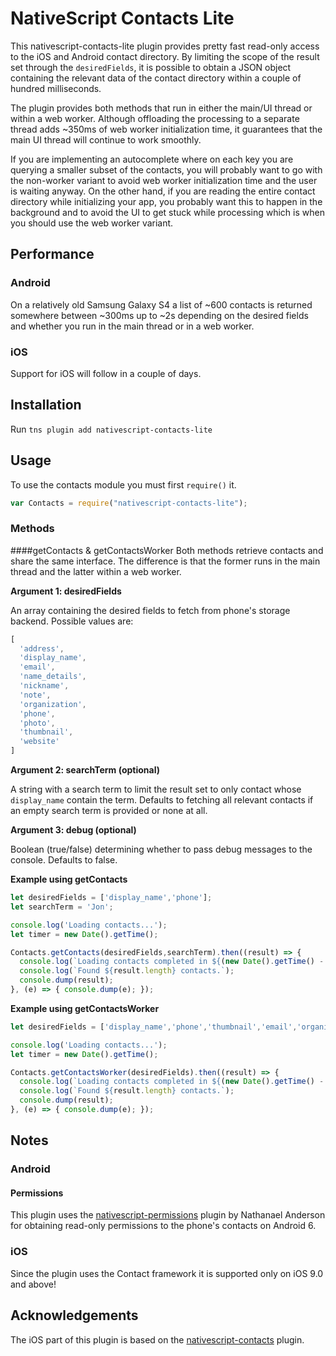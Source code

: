 # NativeScript Contacts Lite

This nativescript-contacts-lite plugin provides pretty fast read-only access to the iOS and Android contact directory. By limiting the scope of the result set through the `desiredFields`, it is possible to obtain a JSON object containing the relevant data of the contact directory within a couple of hundred milliseconds.

The plugin provides both methods that run in either the main/UI thread or within a web worker. Although offloading the processing to a separate thread adds ~350ms of web worker initialization time, it guarantees that the main UI thread will continue to work smoothly. 

If you are implementing an autocomplete where on each key you are querying a smaller subset of the contacts, you will probably want to go with the non-worker variant to avoid web worker initialization time and the user is waiting anyway. On the other hand, if you are reading the entire contact directory while initializing your app, you probably want this to happen in the background and to avoid the UI to get stuck while processing which is when you should use the web worker variant.

## Performance

### Android

On a relatively old Samsung Galaxy S4 a list of ~600 contacts is returned somewhere between ~300ms up to ~2s depending on the desired fields and whether you run in the main thread or in a web worker.

### iOS

Support for iOS will follow in a couple of days.

## Installation

Run `tns plugin add nativescript-contacts-lite`

## Usage

To use the contacts module you must first `require()` it.

```js
var Contacts = require("nativescript-contacts-lite");
```

### Methods

####getContacts & getContactsWorker
Both methods retrieve contacts and share the same interface. The difference is that the former runs in the main thread and the latter within a web worker.

**Argument 1: desiredFields**

An array containing the desired fields to fetch from phone's storage backend. Possible values are:
```js
[
  'address',
  'display_name',
  'email',
  'name_details',
  'nickname',
  'note',
  'organization',
  'phone',
  'photo',
  'thumbnail',
  'website'
]
```

**Argument 2: searchTerm (optional)**

A string with a search term to limit the result set to only contact whose `display_name` contain the term. Defaults to fetching all relevant contacts if an empty search term is provided or none at all.

**Argument 3: debug (optional)**

Boolean (true/false) determining whether to pass debug messages to the console. Defaults to false.


**Example using getContacts**
```js
let desiredFields = ['display_name','phone'];
let searchTerm = 'Jon';

console.log('Loading contacts...');
let timer = new Date().getTime();

Contacts.getContacts(desiredFields,searchTerm).then((result) => {
  console.log(`Loading contacts completed in ${(new Date().getTime() - timer)} ms.`);
  console.log(`Found ${result.length} contacts.`);
  console.dump(result);
}, (e) => { console.dump(e); });
```

**Example using getContactsWorker**
```js
let desiredFields = ['display_name','phone','thumbnail','email','organization'];

console.log('Loading contacts...');
let timer = new Date().getTime();

Contacts.getContactsWorker(desiredFields).then((result) => {
  console.log(`Loading contacts completed in ${(new Date().getTime() - timer)} ms.`);
  console.log(`Found ${result.length} contacts.`);
  console.dump(result);
}, (e) => { console.dump(e); });
```

## Notes

### Android

#### Permissions
This plugin uses the [nativescript-permissions](https://github.com/NathanaelA/nativescript-permissions) plugin by Nathanael Anderson for obtaining read-only permissions to the phone's contacts on Android 6.

### iOS
Since the plugin uses the Contact framework it is supported only on iOS 9.0 and above!

## Acknowledgements
The iOS part of this plugin is based on the [nativescript-contacts](https://github.com/firescript/nativescript-contacts) plugin.

